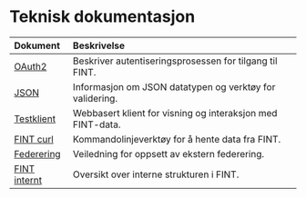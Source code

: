 # Teknisk dokumentasjon


| Dokument                                 | Beskrivelse                                                |
|:-----------------------------------------|:-----------------------------------------------------------|
| [OAuth2](technical/oauth2.md)            | Beskriver autentiseringsprosessen for tilgang til FINT.    |
| [JSON](technical/json.md)                | Informasjon om JSON datatypen og verktøy for validering.   |
| [Testklient](technical/testclient.md)    | Webbasert klient for visning og interaksjon med FINT-data. |
| [FINT curl](technical/fintcurl.md)       | Kommandolinjeverktøy for å hente data fra FINT.            |
| [Federering](technical/federation.md)    | Veiledning for oppsett av ekstern federering.              |
| [FINT internt](technical/fint-inside.md) | Oversikt over interne strukturen i FINT.                   |
